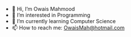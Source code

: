 - 👋 Hi, I’m Owais Mahmood
- 👀 I’m interested in Programming
- 🌱 I’m currently learning Computer Science
- 📫 How to reach me: OwaisMah@hotmail.com

<!---
omahmood280/omahmood280 is a ✨ special ✨ repository because its `README.md` (this file) appears on your GitHub profile.
You can click the Preview link to take a look at your changes.
--->
